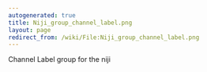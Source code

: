 ```yaml
---
autogenerated: true
title: Niji_group_channel_label.png
layout: page
redirect_from: /wiki/File:Niji_group_channel_label.png
---
```


Channel Label group for the niji
